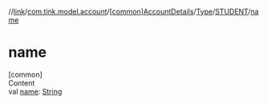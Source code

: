 //[link](../../../../index.md)/[com.tink.model.account](../../../index.md)/[[common]AccountDetails](../../index.md)/[Type](../index.md)/[STUDENT](index.md)/[name](name.md)



# name  
[common]  
Content  
val [name](name.md): [String](https://kotlinlang.org/api/latest/jvm/stdlib/kotlin/-string/index.html)  



